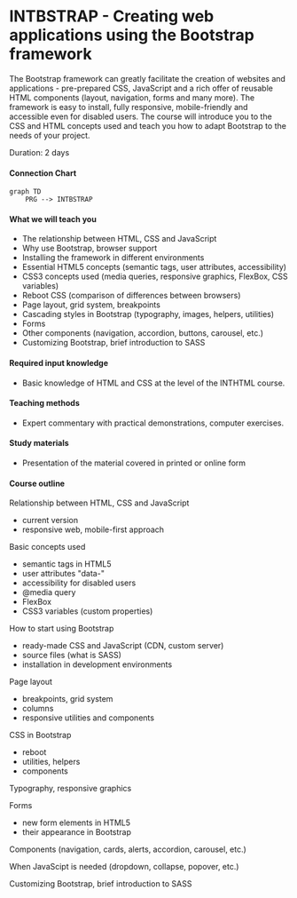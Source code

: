 # INTBSTRAP - Creating web applications using the Bootstrap framework

The Bootstrap framework can greatly facilitate the creation of websites and applications - pre-prepared CSS, JavaScript and a rich offer of reusable HTML components (layout, navigation, forms and many more). The framework is easy to install, fully responsive, mobile-friendly and accessible even for disabled users. The course will introduce you to the CSS and HTML concepts used and teach you how to adapt Bootstrap to the needs of your project.     

Duration: 2 days

#### Connection Chart
```mermaid
graph TD
    PRG --> INTBSTRAP
```

#### What we will teach you
* The relationship between HTML, CSS and JavaScript
* Why use Bootstrap, browser support
* Installing the framework in different environments
* Essential HTML5 concepts (semantic tags, user attributes, accessibility)
* CSS3 concepts used (media queries, responsive graphics, FlexBox, CSS variables) 
* Reboot CSS (comparison of differences between browsers)
* Page layout, grid system, breakpoints
* Cascading styles in Bootstrap (typography, images, helpers, utilities)
* Forms
* Other components (navigation, accordion, buttons, carousel, etc.)
* Customizing Bootstrap, brief introduction to SASS

#### Required input knowledge
* Basic knowledge of HTML and CSS at the level of the INTHTML course.

#### Teaching methods
* Expert commentary with practical demonstrations, computer exercises.

#### Study materials
* Presentation of the material covered in printed or online form

#### Course outline
Relationship between HTML, CSS and JavaScript
* current version
* responsive web, mobile-first approach

Basic concepts used
* semantic tags in HTML5
* user attributes "data-"
* accessibility for disabled users
* @media query
* FlexBox
* CSS3 variables (custom properties)

How to start using Bootstrap
* ready-made CSS and JavaScript (CDN, custom server)
* source files (what is SASS)
* installation in development environments

Page layout
* breakpoints, grid system
* columns
* responsive utilities and components

CSS in Bootstrap
* reboot
* utilities, helpers
* components

Typography, responsive graphics

Forms
* new form elements in HTML5
* their appearance in Bootstrap

Components (navigation, cards, alerts, accordion, carousel, etc.)

When JavaScipt is needed (dropdown, collapse, popover, etc.)

Customizing Bootstrap, brief introduction to SASS